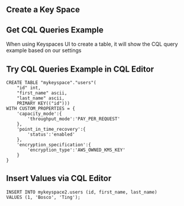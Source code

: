 ## Create a Key Space

## Get CQL Queries Example
When using Keyspaces UI to create a table, it will show the CQL query example based on our settings

## Try CQL Queries Example in CQL Editor

```cql
CREATE TABLE "mykeyspace"."users"(
	"id" int,
	"first_name" ascii,
	"last_name" ascii,
	PRIMARY KEY(("id")))
WITH CUSTOM_PROPERTIES = {
	'capacity_mode':{
		'throughput_mode':'PAY_PER_REQUEST'
	},
	'point_in_time_recovery':{
		'status':'enabled'
	},
	'encryption_specification':{
		'encryption_type':'AWS_OWNED_KMS_KEY'
	}
}
```

## Insert Values via CQL Editor

```cql
INSERT INTO mykeyspace2.users (id, first_name, last_name)
VALUES (1, 'Bosco', 'Ting');
```
